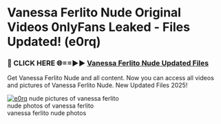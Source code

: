 # Vanessa Ferlito Nude Original Videos 0nlyFans Leaked - Files Updated! (e0rq)

<h3>🔴 CLICK HERE 🌐==►► <a href="https://tinyurl.com/52m3yx9h" rel="nofollow">Vanessa Ferlito Nude Updated Files</a></h3>

Get Vanessa Ferlito Nude and all content. Now you can access all videos and pictures of Vanessa Ferlito Nude. New Updated Files 2025!

[![e0rq](https://i.imgur.com/TnHtlc8.gif)](https://tinyurl.com/52m3yx9h)
nude pictures of vanessa ferlito<br>
nude photos of vanessa ferlito<br>
vanessa ferlito nude photos